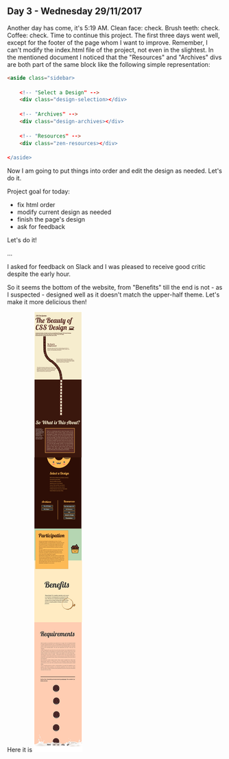 ## Day 3 - Wednesday 29/11/2017
Another day has come, it's 5:19 AM. Clean face: check. Brush teeth: check. Coffee: check. Time to continue this project. 
The first three days went well, except for the footer of the page whom I want to improve. Remember, I can't modify the index.html file of the project, not even in the slightest. 
In the mentioned document I noticed that the "Resources" and "Archives" divs are both part of the same block like the following simple representation: 

```html
<aside class="sidebar>
    
    <!-- "Select a Design" -->
    <div class="design-selection></div> 
    
    <!-- "Archives" -->
    <div class="design-archives></div> 
    
    <!-- "Resources" -->
    <div class="zen-resources></div> 
    
</aside>
```

Now I am going to put things into order and edit the design as needed. Let's do it. 

Project goal for today:
* fix html order
* modify current design as needed 
* finish the page's design
* ask for feedback

Let's do it!

...

I asked for feedback on Slack and I was pleased to receive good critic despite the early hour. 

So it seems the bottom of the website, from "Benefits" till the end is not - as I suspected - designed well as it doesn't match the upper-half theme. Let's make it more delicious then! 


Here it is
![day 4](app/images/day4_1.png?raw=true)





